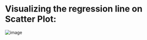 # Visualizing the regression line on Scatter Plot:
![image](https://github.com/user-attachments/assets/6b8b7862-1a40-4785-a819-10f8dd84d86d)
